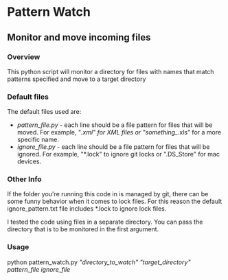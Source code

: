 # Pattern Watch 
## Monitor and move incoming files
### Overview
This python script will monitor a directory for files with names that match patterns specified and move to a target directory

### Default files
The default files used are:
* *pattern_file.py* - each line should be a file pattern for files that will be moved.  For example, "*.xml" for XML files or "something_*.xls" for a more specific name.
* *ignore_file.py* - each line should be a file pattern for files that will be ignored.  For example, "*.lock" to ignore git locks or ".DS_Store" for mac devices.

### Other Info
If the folder you're running this code in is managed by git, there can be some funny behavior when it comes to lock files.  For this reason the default ignore_pattern.txt file includes *.lock to ignore lock files.

I tested the code using files in a separate directory.  You can pass the directory that is to be monitored in the first argument.  

### Usage
python pattern\_watch.py *"directory_to_watch"* *"target_directory"* *pattern_file* *ignore_file*